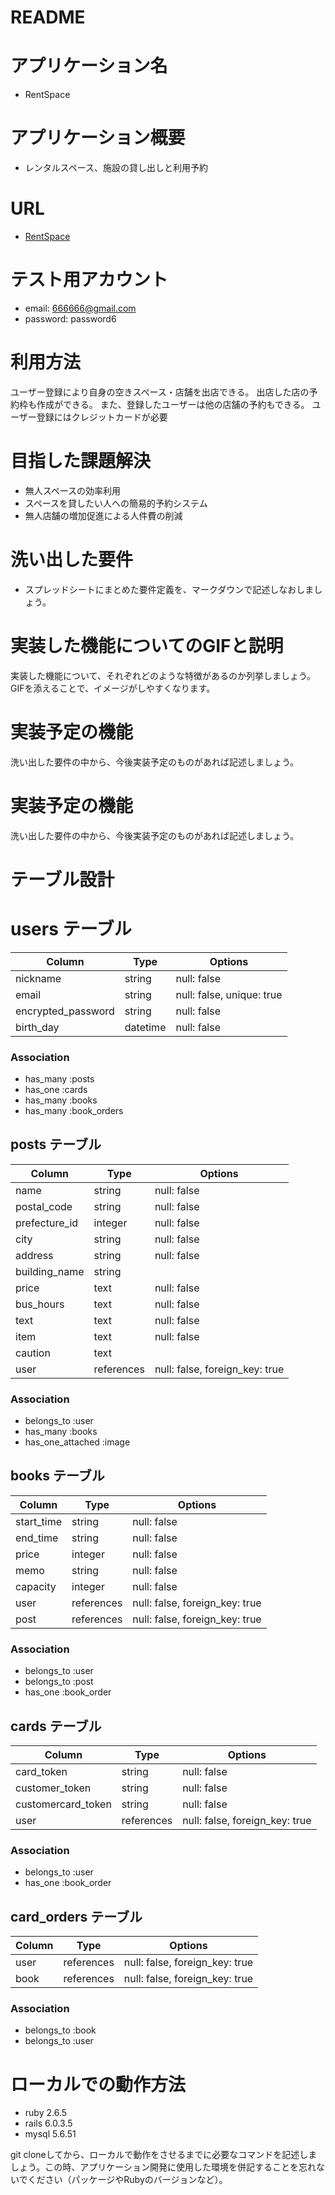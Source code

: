 # README

# アプリケーション名

- RentSpace

# アプリケーション概要

- レンタルスペース、施設の貸し出しと利用予約

# URL

- [RentSpace](URL)

# テスト用アカウント

- email: 666666@gmail.com
- password: password6

# 利用方法

ユーザー登録により自身の空きスペース・店舗を出店できる。
出店した店の予約枠も作成ができる。
また、登録したユーザーは他の店舗の予約もできる。
ユーザー登録にはクレジットカードが必要

# 目指した課題解決

- 無人スペースの効率利用
- スペースを貸したい人への簡易的予約システム
- 無人店舗の増加促進による人件費の削減

# 洗い出した要件

- スプレッドシートにまとめた要件定義を、マークダウンで記述しなおしましょう。

# 実装した機能についてのGIFと説明

実装した機能について、それぞれどのような特徴があるのか列挙しましょう。
GIFを添えることで、イメージがしやすくなります。

# 実装予定の機能

洗い出した要件の中から、今後実装予定のものがあれば記述しましょう。

# 実装予定の機能

洗い出した要件の中から、今後実装予定のものがあれば記述しましょう。

# テーブル設計

# users テーブル

| Column              | Type     | Options                   |               
| ------------------- | -------- | ------------------------- |
| nickname            | string   | null: false               |
| email               | string   | null: false, unique: true |
| encrypted_password  | string   | null: false               |
| birth_day           | datetime | null: false               |

### Association

- has_many :posts
- has_one :cards
- has_many :books
- has_many :book_orders


## posts テーブル

| Column            | Type       | Options                        |
| ----------------- | ---------- | ------------------------------ |
| name              | string     | null: false                    |
| postal_code       | string     | null: false                    |
| prefecture_id     | integer    | null: false                    |
| city              | string     | null: false                    |
| address           | string     | null: false                    |
| building_name     | string     |                                |
| price             | text       | null: false                    |
| bus_hours         | text       | null: false                    |
| text              | text       | null: false                    |
| item              | text       | null: false                    |
| caution           | text       |                                |
| user              | references | null: false, foreign_key: true |

### Association

- belongs_to :user
- has_many   :books
- has_one_attached :image

## books テーブル

| Column     | Type       | Options                        |
| ---------  | ---------- | ------------------------------ |
| start_time | string     | null: false                    |
| end_time   | string     | null: false                    |
| price      | integer    | null: false                    |
| memo       | string     | null: false                    |
| capacity   | integer    | null: false                    |
| user       | references | null: false, foreign_key: true |
| post       | references | null: false, foreign_key: true |

### Association

- belongs_to :user
- belongs_to :post
- has_one :book_order

## cards テーブル

| Column            | Type       | Options                        |
| ----------------- | ---------- | ------------------------------ |
| card_token        | string     | null: false                    |
| customer_token    | string     | null: false                    |
| customercard_token| string     | null: false                    |
| user              | references | null: false, foreign_key: true |


### Association

- belongs_to :user
- has_one :book_order

## card_orders テーブル

| Column            | Type       | Options                        |
| ----------------- | ---------- | ------------------------------ |
| user              | references | null: false, foreign_key: true |
| book              | references | null: false, foreign_key: true |

### Association

- belongs_to :book
- belongs_to :user


# ローカルでの動作方法

- ruby 2.6.5
- rails 6.0.3.5
- mysql 5.6.51

git cloneしてから、ローカルで動作をさせるまでに必要なコマンドを記述しましょう。この時、アプリケーション開発に使用した環境を併記することを忘れないでください（パッケージやRubyのバージョンなど）。